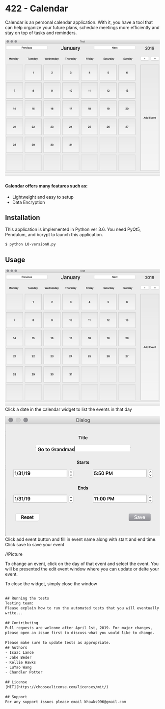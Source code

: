 # 422 - Calendar

Calendar is an personal calendar application. With it, you have a tool that can help organize your future plans, schedule meetings more efficiently and stay on top of tasks and reminders. 

![alt text](https://github.com/IsaacLance/422group7/blob/master/Calendar.png)


#### Calendar offers many features such as:
- Lightweight and easy to setup
- Data Encryption 

## Installation

This application is implemented in Python ver 3.6. You need PyQt5, Pendulum, and bcrypt to launch this application.

```bash
$ python L0-version0.py
```

## Usage
![alt text](https://github.com/IsaacLance/422group7/blob/master/Calendar.png)
Click a date in the calendar widget to list the events in that day

![alt text](https://github.com/IsaacLance/422group7/blob/master/Add_date_popup.png)
Click add event button and fill in event name along with start and end time.
Click save to save your event

//Picture

To change an event, click on the day of that event and select the event.
You will be presented the edit event window where you can update or delte your event. 


To close the widget, simply close the window

```

## Running the tests
Testing team:
Please explain how to run the automated tests that you will eventually write...

## Contributing
Pull requests are welcome after April 1st, 2019. For major changes, please open an issue first to discuss what you would like to change.

Please make sure to update tests as appropriate.
## Authors
- Isaac Lance
- Jake Beder
- Kellie Hawks
- LuYao Wang
- Chandler Potter

## License
[MIT](https://choosealicense.com/licenses/mit/)

## Support
For any support issues please email khawks996@gmail.com
